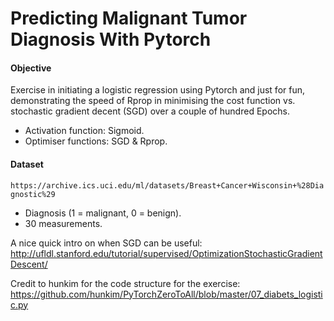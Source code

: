 # Predicting Malignant Tumor Diagnosis With Pytorch
#### Objective
Exercise in initiating a logistic regression using Pytorch and just for fun, demonstrating the speed of Rprop in minimising the cost function vs. stochastic gradient decent (SGD) over a couple of hundred Epochs.

* Activation function: Sigmoid.
* Optimiser functions: SGD & Rprop.

#### Dataset
`https://archive.ics.uci.edu/ml/datasets/Breast+Cancer+Wisconsin+%28Diagnostic%29`
* Diagnosis (1 = malignant, 0 = benign).
* 30 measurements.

A nice quick intro on when SGD can be useful: http://ufldl.stanford.edu/tutorial/supervised/OptimizationStochasticGradientDescent/

Credit to hunkim for the code structure for the exercise: https://github.com/hunkim/PyTorchZeroToAll/blob/master/07_diabets_logistic.py